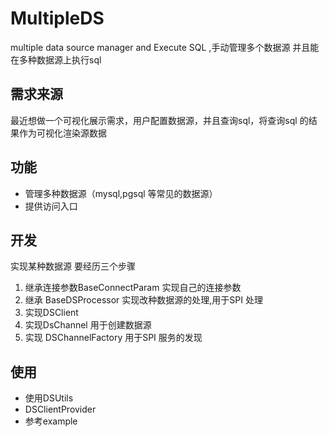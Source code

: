 # MultipleDS
multiple data source manager and Execute SQL ,手动管理多个数据源 并且能在多种数据源上执行sql

## 需求来源
最近想做一个可视化展示需求，用户配置数据源，并且查询sql，将查询sql 的结果作为可视化渲染源数据

## 功能
- 管理多种数据源（mysql,pgsql 等常见的数据源）
- 提供访问入口

## 开发
实现某种数据源 要经历三个步骤
1. 继承连接参数BaseConnectParam 实现自己的连接参数
2. 继承 BaseDSProcessor 实现改种数据源的处理,用于SPI 处理
3. 实现DSClient
4. 实现DsChannel 用于创建数据源
5. 实现 DSChannelFactory 用于SPI 服务的发现


## 使用
- 使用DSUtils
- DSClientProvider
- 参考example